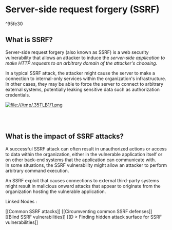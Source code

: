 # Server-side request forgery (SSRF)

^95fe30

## What is SSRF?
  
Server-side request forgery (also known as SSRF) is a web security vulnerability that allows an attacker to induce the _server-side application to make HTTP requests to an arbitrary domain of the attacker's choosing_.  
  
In a typical SSRF attack, the attacker might cause the server to make a connection to internal-only services within the organization's infrastructure. In other cases, they may be able to force the server to connect to arbitrary external systems, potentially leaking sensitive data such as authorization credentials.  
  
  
[![file:///tmp/.35TLB1/1.png](file:///tmp/.35TLB1/1.png)](https://portswigger.net/web-security/images/server-side%20request%20forgery.svg)  
  

  <br><br>

## What is the impact of SSRF attacks?

A successful SSRF attack can often result in unauthorized actions or access to data within the organization, either in the vulnerable application itself or on other back-end systems that the application can communicate with.  
In some situations, the SSRF vulnerability might allow an attacker to perform arbitrary command execution.  
  
An SSRF exploit that causes connections to external third-party systems might result in malicious onward attacks that appear to originate from the organization hosting the vulnerable application.  


Linked Nodes :

[[Common SSRF attacks]]
[[Circumventing common SSRF defenses]]
[[Blind SSRF vulnerabilities]]
[[D > Finding hidden attack surface for SSRF vulnerabilities]]
  
